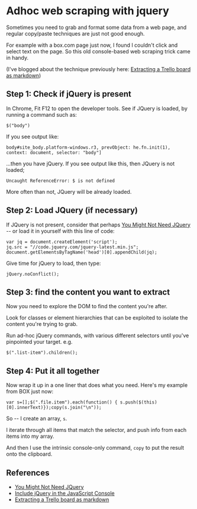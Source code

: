 # Adhoc web scraping with jquery

Sometimes you need to grab and format some data from a web page, and regular copy/paste techniques are just not good enough.

For example with a box.com page just now, I found I couldn't click and select text on the page. So this old console-based web scraping trick came in handy.

(I've blogged about the technique previously here: [Extracting a Trello board as markdown](http://www.secretgeek.net/trello_ws))


## Step 1: Check if jQuery is present

In Chrome, Fit F12 to open the developer tools. See if JQuery is loaded, by running a command such as:

	$("body")
	
If you see output like:

	body#site_body.platform-windows.r3, prevObject: he.fn.init(1), context: document, selector: "body"]	

...then you have jQuery. If you see output like this, then JQuery is not loaded;

	Uncaught ReferenceError: $ is not defined

	

	
More often than not, JQuery will be already loaded.

## Step 2: Load JQuery (if necessary)

If JQuery is not present, consider that perhaps [You Might Not Need JQuery](http://youmightnotneedjquery.com/) -- or load it in yourself with this line of code:


	var jq = document.createElement('script');
	jq.src = "//code.jquery.com/jquery-latest.min.js";
	document.getElementsByTagName('head')[0].appendChild(jq);


Give time for jQuery to load, then type:

	jQuery.noConflict();


## Step 3: find the content you want to extract


Now you need to explore the DOM to find the content you're after.

Look for classes or element hierarchies that can be exploited to isolate the content you're trying to grab.

Run ad-hoc jQuery commands, with various different selectors until you've pinpointed your target. e.g.

    $(".list-item").children();

	
## Step 4: Put it all together

Now wrap it up in a one liner that does what you need. Here's my example from BOX just now:

    var s=[];$(".file.item").each(function() { s.push($(this)[0].innerText)});copy(s.join("\n"));

So -- I create an array, `s`. 

I iterate through all items that match the selector, and push info from each items into my array. 

And then I use the intrinsic console-only command, `copy` to put the result onto the clipboard.


## References

 * [You Might Not Need JQuery](http://youmightnotneedjquery.com/)
 * [Include jQuery in the JavaScript Console](https://stackoverflow.com/questions/7474354/include-jquery-in-the-javascript-console)
 * [Extracting a Trello board as markdown](http://www.secretgeek.net/trello_ws)